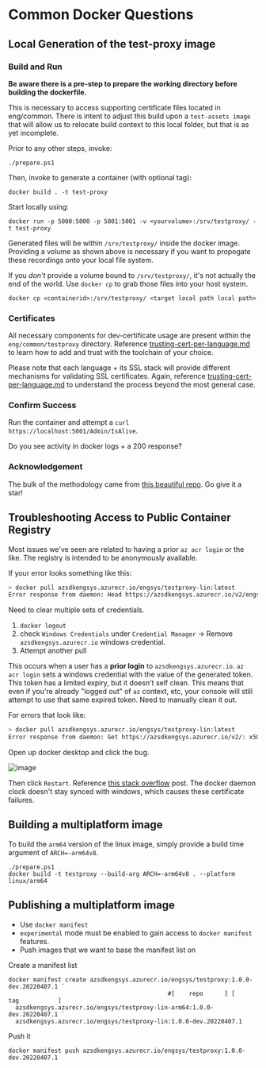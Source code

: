 # Common Docker Questions


## Local Generation of the test-proxy image

### Build and Run

**Be aware there is a pre-step to prepare the working directory before building the dockerfile.**

This is necessary to access supporting certificate files located in eng/common. There is intent to adjust this build upon a `test-assets image` that will allow us to relocate build context to this local folder, but that is as yet incomplete.

Prior to any other steps, invoke:

```pwsh
./prepare.ps1
```

Then, invoke to generate a container (with optional tag):

```docker
docker build . -t test-proxy
```

Start locally using:

```docker
docker run -p 5000:5000 -p 5001:5001 -v <yourvolume>:/srv/testproxy/ -t test-proxy
```

Generated files will be within `/srv/testproxy/` inside the docker image. Providing a volume as shown above is necessary if you want to propogate these recordings onto your local file system.

If you _don't_ provide a volume bound to `/srv/testproxy/`, it's not actually the end of the world. Use `docker cp` to grab those files into your host system.

```docker
docker cp <containerid>:/srv/testproxy/ <target local path local path>
```

### Certificates

All necessary components for dev-certificate usage are present within the `eng/common/testproxy` directory. Reference [trusting-cert-per-language.md](../documentation/trusting-cert-per-language.md) to learn how to add and trust with the toolchain of your choice.

Please note that each language + its SSL stack will provide different mechanisms for validating SSL certificates. Again, reference [trusting-cert-per-language.md](../documentation/trusting-cert-per-language.md) to understand the process beyond the most general case.

### Confirm Success

Run the container and attempt a `curl https://localhost:5001/Admin/IsAlive`.

Do you see activity in docker logs + a 200 response?

### Acknowledgement

The bulk of the methodology came from [this beautiful repo](https://github.com/BorisWilhelms/create-dotnet-devcert). Go give it a star!

## Troubleshooting Access to Public Container Registry

Most issues we've seen are related to having a prior `az acr login` or the like. The registry is intended to be anonymously available.

If your error looks something like this:

```bash
> docker pull azsdkengsys.azurecr.io/engsys/testproxy-lin:latest
Error response from daemon: Head https://azsdkengsys.azurecr.io/v2/engsys/testproxy-lin/manifests/latest: unauthorized: authentication required
```

Need to clear multiple sets of credentials.

1. `docker logout`
2. check `Windows Credentials` under `Credential Manager` -> Remove `azsdkengsys.azurecr.io` windows credential.
3. Attempt another pull

This occurs when a user has a **prior login** to `azsdkengsys.azurecr.io`. `az acr login` sets a windows credential with the value of the generated token. This token has a limited expiry, but it doesn't self clean. This means that even if you're already "logged out" of `az` context, etc, your console will still attempt to use that same expired token.  Need to manually clean it out.

For errors that look like:

```bash
> docker pull azsdkengsys.azurecr.io/engsys/testproxy-lin:latest
Error response from daemon: Get https://azsdkengsys.azurecr.io/v2/: x509: certificate has expired or is not yet valid
```

Open up docker desktop and click the bug.

![image](https://user-images.githubusercontent.com/45376673/126579279-5048132c-39c0-4b40-a3b2-6da03553097b.png)

Then click `Restart`. Reference [this stack overflow](https://stackoverflow.com/questions/35289802/docker-pull-error-x509-certificate-has-expired-or-is-not-yet-valid) post. The docker daemon clock doesn't stay synced with windows, which causes these certificate failures.

## Building a multiplatform image

To build the `arm64` version of the linux image, simply provide a build time argument of `ARCH=-arm64v8`.

```pwsh
./prepare.ps1
docker build -t testproxy --build-arg ARCH=-arm64v8 . --platform linux/arm64
```

## Publishing a multiplatform image

- Use `docker manifest`
- `experimental` mode must be enabled to gain access to `docker manifest` features.
- Push images that we want to base the manifest list on

Create a manifest list

```pwsh
docker manifest create azsdkengsys.azurecr.io/engsys/testproxy:1.0.0-dev.20220407.1 `
                                             #[    repo      ] [     tag           ]
  azsdkengsys.azurecr.io/engsys/testproxy-lin-arm64:1.0.0-dev.20220407.1 `
  azsdkengsys.azurecr.io/engsys/testproxy-lin:1.0.0-dev.20220407.1
```

Push it

```pwsh
docker manifest push azsdkengsys.azurecr.io/engsys/testproxy:1.0.0-dev.20220407.1
```
